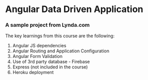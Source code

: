 # Angular Data Driven Application
### A sample project from Lynda.com
The key learnings from this course are the following:
1. Angular JS dependencies
2. Angular Routing and Application Configuration
3. Angular Form Validation
4. Use of 3rd party database - Firebase
5. Express (not included in the course)
6. Heroku deployment
